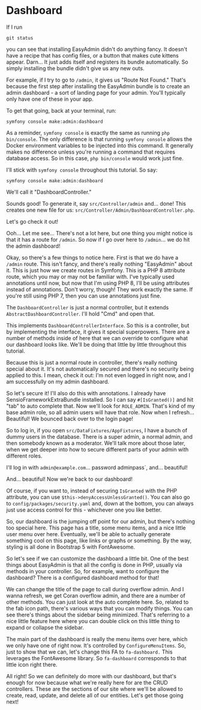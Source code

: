 # Dashboard

If I run

```terminal
git status
```

you can see that installing EasyAdmin didn't do anything fancy. It doesn't have a recipe that has config files, or a button that makes cute kittens appear. Darn... It just adds itself and registers its bundle automatically. So simply installing the bundle didn't give us any new outs.

For example, if I try to go to `/admin`, it gives us "Route Not Found." That's because the first step after installing the EasyAdmin bundle is to create an admin dashboard - a sort of landing page for your admin. You'll typically only have one of these in your app. 

To get that going, back at your terminal, run:

```terminal
symfony console make:admin:dashboard
```

As a reminder, `symfony console` is exactly the same as running `php bin/console`. The only difference is that running `symfony console` allows the Docker environment variables to be injected into this command. It generally makes no difference unless you're running a command that requires database access. So in this case, `php bin/console` would work just fine.

I'll stick with `symfony console` throughout this tutorial. So say:

```terminal
symfony console make:admin:dashboard
```

We'll call it "DashboardController."

Sounds good! To generate it, say `src/Controller/admin` and... done! This creates one new file for us: `src/Controller/Admin/DashboardController.php`.

Let's go check it out!

Ooh... Let me see... There's not a lot here, but one thing you might notice is that it has a route for `/admin`. So now if I go over here to `/admin`... we do hit the admin dashboard!

Okay, so there's a few things to notice here. First is that we do have a `/admin` route. This isn't fancy, and there's really nothing "EasyAdmin" about it. This is just how we create routes in Symfony. This is a PHP 8 attribute route, which you may or may not be familiar with. I've typically used annotations until now, but now that I'm using PHP 8, I'll be using attributes instead of annotations. Don't worry, though! They work exactly the same. If you're still using PHP 7, then you can use annotations just fine.

The `DashboardController` is just a normal controller, but it extends `AbstractDashboardController`. I'll hold "Cmd" and open that. 

This implements `DashboardControllerInterface`. So this is a controller, but by implementing the interface, it gives it special superpowers. There are a number of methods inside of here that we can override to configure what our dashboard looks like. We'll be doing that little by little throughout this tutorial. 

Because this is just a normal route in controller, there's really nothing special about it. It's not automatically secured and there's no security being applied to this. I mean, check it out: I'm not even logged in right now, and I am successfully on my admin dashboard.

So let's secure it! I'll also do this with annotations. I already have SensioFrameworkExtraBundle installed. So I can say `#[IsGranted()]` and hit "tab" to auto complete that. Now we'll look for `ROLE_ADMIN`. That's kind of my base admin role, so all admin users will have that role. Now when I refresh... Beautiful! We bounced back over to the login page!

So to log in, if you open `src/DataFixtures/AppFixtures`, I have a bunch of dummy users in the database. There is a super admin, a normal admin, and then somebody known as a moderator. We'll talk more about those later, when we get deeper into how to secure different parts of your admin with different roles.

I'll log in with `admin@example.com`... password adminpass`, and... beautiful!

And... beautiful! Now we're back to our dashboard!

Of course, if you want to, instead of securing `IsGranted` with the PHP attribute, you can use `$this->denyAccessUnlessGranted()`. You can also go to `config/packages/security.yaml` and, down at the bottom, you can always just use access control for this - whichever one you like better.

So, our dashboard is the jumping off point for our admin, but there's nothing too special here. This page has a title, some menu items, and a nice little user menu over here. Eventually, we'll be able to actually generate something cool on this page, like links or graphs or something. By the way, styling is all done in Bootstrap 5 with FontAwesome.

So let's see if we can customize the dashboard a little bit. One of the best things about EasyAdmin is that all the config is done in PHP, usually via methods in your controller. So, for example, want to configure the dashboard? There is a configured dashboard method for that!

We can change the title of the page to call during overflow admin. And I wanna refresh, we get Coran overflow admin, and there are a number of other methods. You can just look at the auto complete here. So, related to the fab icon path, there's various ways that you can modify things. You can see there's things about the sidebar being minimized. That's referring to a nice little feature here where you can double click on this little thing to expand or collapse the sidebar.

The main part of the dashboard is really the menu items over here, which we only have one of right now. It's controlled by `ConfigureMenuItems`. So, just to show that we can, let's change this FA to `fa-dashboard.` This leverages the FontAwesome library. So `fa-dashboard` corresponds to that little icon right there.

All right! So we can definitely do more with our dashboard, but that's enough for now because what we're really here for are the CRUD controllers. These are the sections of our site where we'll be allowed to create, read, update, and delete all of our entities. Let's get those going next!
